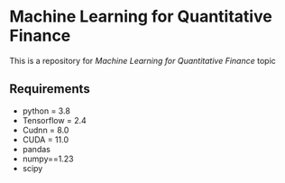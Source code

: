 # Machine Learning for Quantitative Finance

This is a repository for *Machine Learning for Quantitative Finance* topic


## Requirements
- python = 3.8
- Tensorflow = 2.4 
- Cudnn = 8.0
- CUDA = 11.0
- pandas
- numpy==1.23
- scipy

